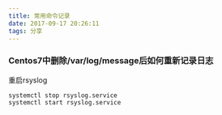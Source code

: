 ```yaml
---
title: 常用命令记录
date: 2017-09-17 20:26:11
tags: 分享
---
```

### Centos7中删除/var/log/message后如何重新记录日志

重启rsyslog 

    systemctl stop rsyslog.service  
    systemctl start rsyslog.service  

